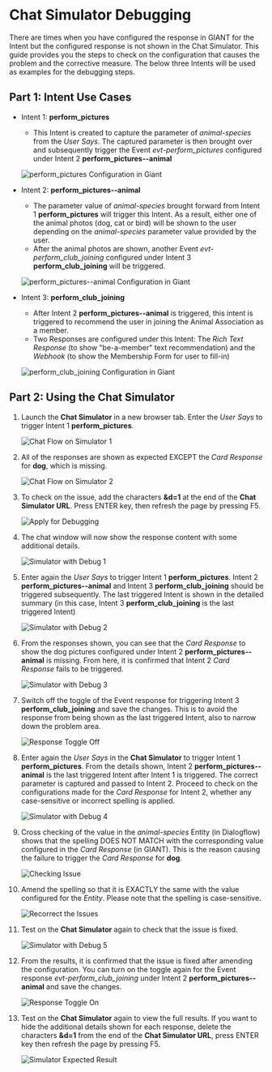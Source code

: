 # Chat Simulator Debugging

There are times when you have configured the response in GIANT for the Intent but the configured response is not shown in the Chat Simulator. This guide provides you the steps to check on the configuration that causes the problem and the corrective measure. The below three Intents will be used as examples for the debugging steps.

## Part 1: Intent Use Cases
- Intent 1: **perform_pictures** 
    - This Intent is created to capture the parameter of _animal-species_ from the _User Says_. The captured parameter is then brought over and subsequently trigger the Event _evt-perform_pictures_ configured under Intent 2 **perform_pictures--animal**
    
	![perform_pictures Configuration in Giant](./chatbot/images/chat-simulator-debugging-tips-images/intent_configuration_1.png)

- Intent 2: **perform_pictures--animal**
    - The parameter value of _animal-species_ brought forward from Intent 1 **perform_pictures** will trigger this Intent. As a result, either one of the animal photos (dog, cat or bird) will be shown to the user depending on the _animal-species_ parameter value provided by the user.
    - After the animal photos are shown, another Event _evt-perform_club_joining_ configured under Intent 3 **perform_club_joining** will be triggered.
    
	![perform_pictures--animal Configuration in Giant](./chatbot/images/chat-simulator-debugging-tips-images/intent_configuration_2.png)

- Intent 3: **perform_club_joining**
    - After Intent 2 **perform_pictures--animal** is triggered, this intent is triggered to recommend the user in joining the Animal Association as a member.
    - Two Responses are configured under this Intent: The _Rich Text Response_ (to show "be-a-member" text recommendation) and the _Webhook_ (to show the Membership Form for user to fill-in)
    
	![perform_club_joining Configuration in Giant](./chatbot/images/chat-simulator-debugging-tips-images/intent_configuration_3.png)

## Part 2: Using the Chat Simulator

1. Launch the **Chat Simulator** in a new browser tab. Enter the _User Says_ to trigger Intent 1 **perform_pictures**. 

	![Chat Flow on Simulator 1](./chatbot/images/chat-simulator-debugging-tips-images/use_case_perform_1.png)

2. All of the responses are shown as expected EXCEPT the _Card Response_ for **dog**, which is missing.
 
	![Chat Flow on Simulator 2](./chatbot/images/chat-simulator-debugging-tips-images/use_case_perform_2.png)

3. To check on the issue, add the characters **&d=1** at the end of the **Chat Simulator URL**. Press ENTER key, then refresh the page by pressing F5. 
    
    ![Apply for Debugging](./chatbot/images/chat-simulator-debugging-tips-images/use_case_perform_3.png)

4. The chat window will now show the response content with some additional details.
    
    ![Simulator with Debug 1](./chatbot/images/chat-simulator-debugging-tips-images/simulator_with_debug_1.png)

5. Enter again the _User Says_ to trigger Intent 1 **perform_pictures**. Intent 2 **perform_pictures--animal** and Intent 3 **perform_club_joining** should be triggered subsequently. The last triggered Intent is shown in the detailed summary (in this case, Intent 3 **perform_club_joining** is the last triggered Intent)

    ![Simulator with Debug 2](./chatbot/images/chat-simulator-debugging-tips-images/simulator_with_debug_2.png)

6. From the responses shown, you can see that the _Card Response_ to show the dog pictures configured under Intent 2 **perform_pictures--animal** is missing. From here, it is confirmed that Intent 2 _Card Response_ fails to be triggered. 

    ![Simulator with Debug 3](./chatbot/images/chat-simulator-debugging-tips-images/simulator_with_debug_3.png)

7. Switch off the toggle of the Event response for triggering Intent 3 **perform_club_joining** and save the changes. This is to avoid the response from being shown as the last triggered Intent, also to narrow down the problem area. 
    
    ![Response Toggle Off](./chatbot/images/chat-simulator-debugging-tips-images/toggle_off.png)

8. Enter again the _User Says_ in the **Chat Simulator** to trigger Intent 1 **perform_pictures**. From the details shown, Intent 2 **perform_pictures--animal** is the last triggered Intent after Intent 1 is triggered. The correct parameter is captured and passed to Intent 2. Proceed to check on the configurations made for the _Card Response_ for Intent 2, whether any case-sensitive or incorrect spelling is applied.
    
    ![Simulator with Debug 4](./chatbot/images/chat-simulator-debugging-tips-images/check_debug_issue_1.png)

9. Cross checking of the value in the _animal-species_ Entity (in Dialogflow) shows that the spelling DOES NOT MATCH with the corresponding value configured in the _Card Response_ (in GIANT). This is the reason causing the failure to trigger the _Card Response_ for **dog**.

    ![Checking Issue](./chatbot/images/chat-simulator-debugging-tips-images/check_debug_issue_2.png)

10. Amend the spelling so that it is EXACTLY the same with the value configured for the _Entity_. Please note that the spelling is case-sensitive.

    ![Recorrect the Issues](./chatbot/images/chat-simulator-debugging-tips-images/recorrect_issue.png)

11. Test on the **Chat Simulator** again to check that the issue is fixed. 
    
    ![Simulator with Debug 5](./chatbot/images/chat-simulator-debugging-tips-images/simulator_with_debug_4.png)

12. From the results, it is confirmed that the issue is fixed after amending the configuration. You can turn on the toggle again for the Event response _evt-perform_club_joining_ under Intent 2 **perform_pictures--animal** and save the changes. 
    
    ![Response Toggle On](./chatbot/images/chat-simulator-debugging-tips-images/toggle_on.png)

13. Test on the **Chat Simulator** again to view the full results. If you want to hide the additional details shown for each response, delete the characters **&d=1** from the end of the **Chat Simulator URL**, press ENTER key then refresh the page by pressing F5.
    
    ![Simulator Expected Result](./chatbot/images/chat-simulator-debugging-tips-images/simulator_expected_result.png)